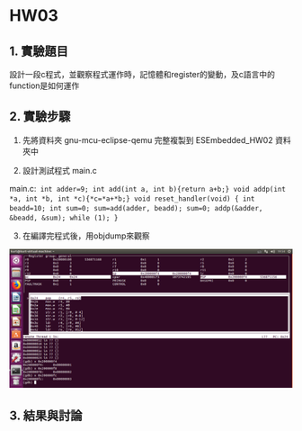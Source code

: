 HW03
===
## 1. 實驗題目
設計一段c程式，並觀察程式運作時，記憶體和register的變動，及c語言中的function是如何運作
## 2. 實驗步驟
1. 先將資料夾 gnu-mcu-eclipse-qemu 完整複製到 ESEmbedded_HW02 資料夾中

2. 設計測試程式 main.c 

main.c:```
int adder=9;
int add(int a, int b){return a+b;}
void addp(int *a, int *b, int *c){*c=*a+*b;}
void reset_handler(void)
{
	int beadd=10;
	int sum=0;
	sum=add(adder, beadd);
	sum=0;
	addp(&adder, &beadd, &sum);
	while (1);
}```

3. 在編譯完程式後，用objdump來觀察



![](https://github.com/kentlincku/ESEmbedded_HW02/blob/master/push-1.png)



## 3. 結果與討論

